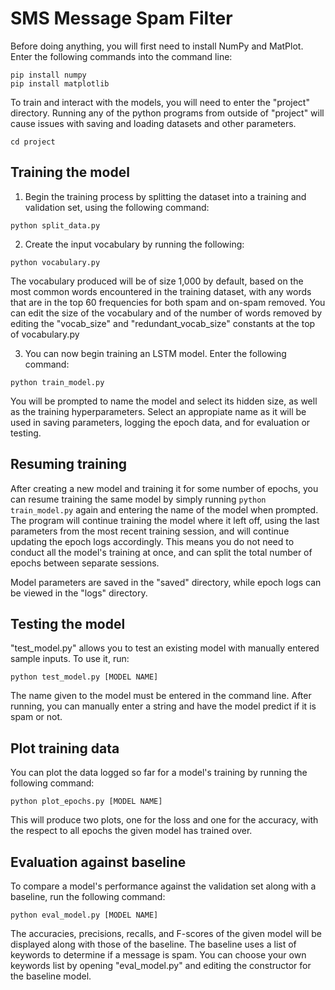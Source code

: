 # SMS Message Spam Filter

Before doing anything, you will first need to install NumPy and MatPlot. Enter the following commands into the command line:

```
pip install numpy
pip install matplotlib
```
To train and interact with the models, you will need to enter the "project" directory. Running any of the python programs from outside of "project" will cause issues with saving and loading datasets and other parameters.

```
cd project
```


## Training the model

1. Begin the training process by splitting the dataset into a training and validation set, using the following command:

```
python split_data.py
```


2. Create the input vocabulary by running the following:

```
python vocabulary.py
```
The vocabulary produced will be of size 1,000 by default, based on the most common words encountered in the training dataset, with any words that are in the top 60 frequencies for both spam and on-spam removed. You can edit the size of the vocabulary and of the number of words removed by editing the "vocab_size" and "redundant_vocab_size" constants at the top of vocabulary.py


3. You can now begin training an LSTM model. Enter the following command:

```
python train_model.py
```
You will be prompted to name the model and select its hidden size, as well as the training hyperparameters. Select an appropiate name as it will be used in saving parameters, logging the epoch data, and for evaluation or testing.


## Resuming training

After creating a new model and training it for some number of epochs, you can resume training the same model by simply running  ```python train_model.py``` again and entering the name of the model when prompted. The program will continue training the model where it left off, using the last parameters from the most recent training session, and will continue updating the epoch logs accordingly. This means you do not need to conduct all the model's training at once, and can split the total number of epochs between separate sessions.

Model parameters are saved in the "saved" directory, while epoch logs can be viewed in the "logs" directory.


## Testing the model

"test_model.py" allows you to test an existing model with manually entered sample inputs. To use it, run:
```
python test_model.py [MODEL NAME]
```
The name given to the model must be entered in the command line. After running, you can manually enter a string and have the model predict if it is spam or not.


## Plot training data

You can plot the data logged so far for a model's training by running the following command:
```
python plot_epochs.py [MODEL NAME]
```
This will produce two plots, one for the loss and one for the accuracy, with the respect to all epochs the given model has trained over.


## Evaluation against baseline

To compare a model's performance against the validation set along with a baseline, run the following command:
```
python eval_model.py [MODEL NAME]
```
The accuracies, precisions, recalls, and F-scores of the given model will be displayed along with those of the baseline.
The baseline uses a list of keywords to determine if a message is spam. You can choose your own keywords list by opening "eval_model.py" and editing the constructor for the baseline model.
